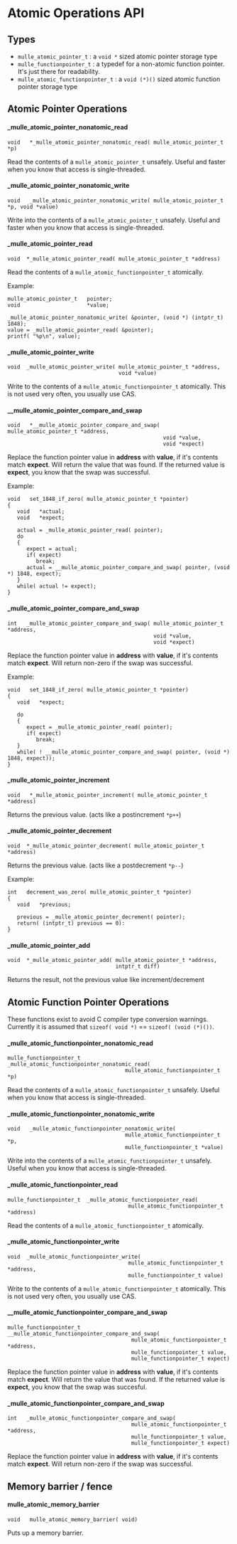 
# Atomic Operations API

## Types

* `mulle_atomic_pointer_t`  : a `void *` sized atomic pointer storage type
* `mulle_functionpointer_t` : a typedef for a non-atomic function pointer. It's just there for readability.
* `mulle_atomic_functionpointer_t` : a `void (*)()` sized atomic function pointer storage type


## Atomic Pointer Operations


#### _mulle_atomic_pointer_nonatomic_read

```
void   *_mulle_atomic_pointer_nonatomic_read( mulle_atomic_pointer_t *p)
```

Read the contents of a `mulle_atomic_pointer_t` unsafely. Useful and 
faster when you know that access is single-threaded.


#### _mulle_atomic_pointer_nonatomic_write

```
void   _mulle_atomic_pointer_nonatomic_write( mulle_atomic_pointer_t *p, void *value)
```

Write into the contents of a `mulle_atomic_pointer_t` unsafely. Useful and faster when
you know that access is single-threaded.

#### _mulle_atomic_pointer_read

```
void  *_mulle_atomic_pointer_read( mulle_atomic_pointer_t *address)
```

Read the contents of a  `mulle_atomic_functionpointer_t` atomically.

Example: 

```
mulle_atomic_pointer_t   pointer;
void                     *value;

_mulle_atomic_pointer_nonatomic_write( &pointer, (void *) (intptr_t) 1848);
value = _mulle_atomic_pointer_read( &pointer);
printf( "%p\n", value);
```



#### _mulle_atomic_pointer_write

```
void  _mulle_atomic_pointer_write( mulle_atomic_pointer_t *address, 
                                   void *value)
```

Write to the contents of a  `mulle_atomic_functionpointer_t` atomically. This
is not used very often, you usually use CAS.


#### __mulle_atomic_pointer_compare_and_swap

```
void   *__mulle_atomic_pointer_compare_and_swap( mulle_atomic_pointer_t *address, 
                                                 void *value, 
                                                 void *expect)
```

Replace the function pointer value in **address** with **value**, if it's 
contents match **expect**.  Will return the value that was found. If the 
returned value is **expect**, you know that the swap was successful.

Example:

```
void   set_1848_if_zero( mulle_atomic_pointer_t *pointer)
{
   void   *actual;
   void   *expect;

   actual = _mulle_atomic_pointer_read( pointer);
   do
   {
   	  expect = actual;
	  if( expect) 
	     break;
      actual = __mulle_atomic_pointer_compare_and_swap( pointer, (void *) 1848, expect);
   }
   while( actual != expect);
}

```


#### _mulle_atomic_pointer_compare_and_swap

```
int   _mulle_atomic_pointer_compare_and_swap( mulle_atomic_pointer_t *address, 
                                              void *value, 
                                              void *expect)
```

Replace the function pointer value in **address** with **value**, if it's 
contents match **expect**. 
Will return non-zero if the swap was successful.


Example:

```
void   set_1848_if_zero( mulle_atomic_pointer_t *pointer)
{
   void   *expect;

   do
   {
   	  expect = _mulle_atomic_pointer_read( pointer);
	  if( expect) 
	     break;
   }
   while( ! __mulle_atomic_pointer_compare_and_swap( pointer, (void *) 1848, expect));
}

```



#### _mulle_atomic_pointer_increment

```
void   *_mulle_atomic_pointer_increment( mulle_atomic_pointer_t *address)
```

Returns the previous value. (acts like a postincrement `*p++`)


#### _mulle_atomic_pointer_decrement

```
void  *_mulle_atomic_pointer_decrement( mulle_atomic_pointer_t *address)
```

Returns the previous value. (acts like a postdecrement `*p--`)

Example:

```
int   decrement_was_zero( mulle_atomic_pointer_t *pointer)
{
   void   *previous;

   previous = _mulle_atomic_pointer_decrement( pointer);
   return( (intptr_t) previous == 0): 
}
```


#### _mulle_atomic_pointer_add

```
void  *_mulle_atomic_pointer_add( mulle_atomic_pointer_t *address, 
                                  intptr_t diff)
```

Returns the result, not the previous value like increment/decrement



## Atomic Function Pointer Operations

These functions exist to avoid C compiler type conversion warnings. 
Currently it is assumed that `sizeof( void *)` == `sizeof( (void (*)())`.

#### _mulle_atomic_functionpointer_nonatomic_read

```
mulle_functionpointer_t   _mulle_atomic_functionpointer_nonatomic_read( 
                                     mulle_atomic_functionpointer_t *p)
```

Read the contents of a `mulle_atomic_functionpointer_t` unsafely. Useful when
you know that access is single-threaded.


#### _mulle_atomic_functionpointer_nonatomic_write

```
void   _mulle_atomic_functionpointer_nonatomic_write( 
                                     mulle_atomic_functionpointer_t *p, 
                                     mulle_functionpointer_t *value)
```

Write into the contents of a `mulle_atomic_functionpointer_t` unsafely. Useful when
you know that access is single-threaded.

#### _mulle_atomic_functionpointer_read

```
mulle_functionpointer_t  _mulle_atomic_functionpointer_read( 
                                      mulle_atomic_functionpointer_t *address)
```

Read the contents of a  `mulle_atomic_functionpointer_t` atomically.


#### _mulle_atomic_functionpointer_write

```
void  _mulle_atomic_functionpointer_write( 
                                      mulle_atomic_functionpointer_t *address, 
                                      mulle_functionpointer_t value)
```

Write to the contents of a  `mulle_atomic_functionpointer_t` atomically. This
is not used very often, you usually use CAS.


#### __mulle_atomic_functionpointer_compare_and_swap

```
mulle_functionpointer_t  __mulle_atomic_functionpointer_compare_and_swap( 
                                       mulle_atomic_functionpointer_t *address, 
                                       mulle_functionpointer_t value, 
                                       mulle_functionpointer_t expect)
```

Replace the function pointer value in **address** with **value**, if it's contents match **expect**. 
Will return the value that was found. If the returned value is **expect**, you 
know that the swap was succesful.


#### _mulle_atomic_functionpointer_compare_and_swap

```
int   _mulle_atomic_functionpointer_compare_and_swap( 
                                       mulle_atomic_functionpointer_t *address, 
                                       mulle_functionpointer_t value, 
                                       mulle_functionpointer_t expect)
```

Replace the function pointer value in **address** with **value**, if it's contents match **expect**. 
Will return non-zero if the swap was successful.


## Memory barrier / fence

#### mulle_atomic_memory_barrier

```
void   mulle_atomic_memory_barrier( void)
```

Puts up a memory barrier.

